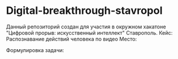 # Digital-breakthrough-stavropol


Данный репозиторий создан для участия в окружном хакатоне "Цифровой прорыв: искусственный интеллект" Ставрополь.
Кейс: Распознавание действий человека по видео
Место:


Формулировка задачи:
